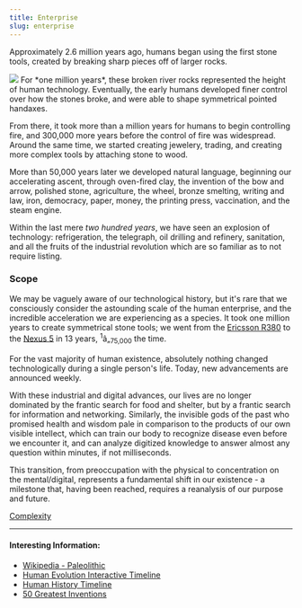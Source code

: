 ```yaml
---
title: Enterprise
slug: enterprise
---
```


Approximately 2.6 million years ago, humans began using the first stone tools, created by breaking sharp pieces off of larger rocks.

<img class="right" src="/image/acheulean.jpg" data-source="An Acheulean - stone tool after exposure to one million years of human ephemeralization. ~ <a href=https://en.wikipedia.org/wiki/File:Acheuleanhandaxes.jpg target=_blank>Wikipedia</a>">
For *one million years*, these broken river rocks represented the height of human technology. Eventually, the early humans developed finer control over how the stones broke, and were able to shape symmetrical pointed handaxes.

From there, it took more than a million years for humans to begin controlling fire, and 300,000 more years before the control of fire was widespread. Around the same time, we started creating jewelery, trading, and creating more complex tools by attaching stone to wood.

More than 50,000 years later we developed natural language, beginning our accelerating ascent, through oven-fired clay, the invention of the bow and arrow, polished stone, agriculture, the wheel, bronze smelting, writing and law, iron, democracy, paper, money, the printing press, vaccination, and the steam engine.

Within the last mere *two hundred years*, we have seen an explosion of technology: refrigeration, the telegraph, oil drilling and refinery, sanitation, and all the fruits of the industrial revolution which are so familiar as to not require listing.

### Scope
We may be vaguely aware of our technological history, but it's rare that we consciously consider the astounding scale of the human enterprise, and the incredible acceleration we are experiencing as a species. It took one million years to create symmetrical stone tools; we went from the [Ericsson R380](http://en.wikipedia.org/wiki/Ericsson_R380) to the [Nexus 5](http://en.wikipedia.org/wiki/Nexus_5) in 13 years, <sup>1</sup>â„<sub>75,000</sub> the time.

For the vast majority of human existence, absolutely nothing changed technologically during a single person's life. Today, new advancements are announced weekly.

With these industrial and digital advances, our lives are no longer dominated by the frantic search for food and shelter, but by a frantic search for information and networking. Similarly, the invisible gods of the past who promised health and wisdom pale in comparison to the products of our own visible intellect, which can train our body to recognize disease even before we encounter it, and can analyze digitized knowledge to answer almost any question within minutes, if not milliseconds.

This transition, from preoccupation with the physical to concentration on the mental/digital, represents a fundamental shift in our existence - a milestone that, having been reached, requires a reanalysis of our purpose and future.

<a href="/read/complexity" class="next">Complexity</a>

- - -
#### Interesting Information:
* [Wikipedia - Paleolithic](https://en.wikipedia.org/wiki/Paleolithic)
* [Human Evolution Interactive Timeline](http://humanorigins.si.edu/evidence/human-evolution-timeline-interactive)
* [Human History Timeline](http://humanhistorytimeline.com/)
* [50 Greatest Inventions](http://www.theatlantic.com/magazine/archive/2013/11/innovations-list/309536/)
